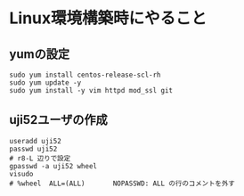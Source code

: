 # Linux環境構築時にやること
## yumの設定

```
sudo yum install centos-release-scl-rh
sudo yum update -y
sudo yum install -y vim httpd mod_ssl git
```

## uji52ユーザの作成

```
useradd uji52
passwd uji52
# r8-L 辺りで設定
gpasswd -a uji52 wheel
visudo
# %wheel  ALL=(ALL)       NOPASSWD: ALL の行のコメントを外す
